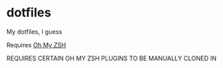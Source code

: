# dotfiles
My dotfiles, I guess

Requires [Oh My ZSH](https://ohmyz.sh)

REQUIRES CERTAIN OH MY ZSH PLUGINS TO BE MANUALLY CLONED IN
